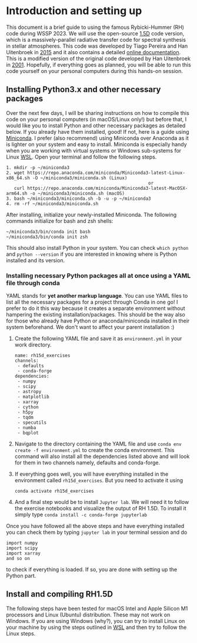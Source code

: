 # Introduction and setting up
This document is a brief guide to using the famous Rybicki-Hummer (RH) code during WSSP 2023. We will use the open-source [1.5D](https://github.com/ITA-Solar/rh) code version, which is a massively-parallel radiative transfer code for spectral synthesis in stellar atmospheres. This code was developed by Tiago Pereira and Han Uitenbroek in [2015](https://ui.adsabs.harvard.edu/abs/2015A%26A...574A...3P/abstract) and it also contains a detailed [online documentation](https://rh15d.readthedocs.io/en/latest/index.html). This is a modified version of the original code developed by Han Uitenbroek in [2001](https://ui.adsabs.harvard.edu/abs/2001ApJ...557..389U/abstract). Hopefully, if everything goes as planned, you will be able to run this code yourself on your personal computers during this hands-on session. 

## Installing Python3.x and other necessary packages
Over the next few days, I will be sharing instructions on how to compile this code on your personal computers (in macOS/Linux only!) but before that, I would like you to install Python and other necessary packages as detailed below. If you already have them installed, good! If not, here is a guide using [Miniconda](https://docs.conda.io/projects/miniconda/en/latest/). I prefer (also recommend) using Miniconda over Anaconda as it is lighter on your system and easy to install. Miniconda is especially handy when you are working with virtual systems or Windows sub-systems for Linux [WSL](https://learn.microsoft.com/en-us/windows/wsl/install). Open your terminal and follow the following steps.
```
1. mkdir -p ~/miniconda3
2. wget https://repo.anaconda.com/miniconda/Miniconda3-latest-Linux-x86_64.sh -O ~/miniconda3/miniconda.sh (Linux)
                                                      or
   curl https://repo.anaconda.com/miniconda/Miniconda3-latest-MacOSX-arm64.sh -o ~/miniconda3/miniconda.sh (macOS)
3. bash ~/miniconda3/miniconda.sh -b -u -p ~/miniconda3
4. rm -rf ~/miniconda3/miniconda.sh
```
After installing, initialize your newly-installed Miniconda. The following commands initialize for bash and zsh shells:
```
~/miniconda3/bin/conda init bash
~/miniconda3/bin/conda init zsh
```
This should also install Python in your system. You can check `which python` and `python --version` if you are interested in knowing where is Python installed and its version. 

### Installing necessary Python packages all at once using a YAML file through conda

YAML stands for **yet another markup language**. You can use YAML files to list all the necessary packages for a project through Conda in one go! I prefer to do it this way because it creates a separate environment without hampering the existing installation/packages. This should be the way also for those who already have Python or anaconda/miniconda installed in their system beforehand. We don't want to affect your parent installation :)

1. Create the following YAML file and save it as `environment.yml` in your work directory.
   
   ```
   name: rh15d_exercises
   channels:
    - defaults
    - conda-forge
   dependencies:
    - numpy
    - scipy
    - astropy
    - matplotlib
    - xarray
    - cython
    - h5py
    - tqdm
    - specutils
    - numba
    - bqplot
   ```

2. Navigate to the directory containing the YAML file and use `conda env create -f environment.yml` to create the conda environment. This command will also install all the dependencies listed above and will look for them in two channels namely, defaults and conda-forge.
3. If everything goes well, you will have everything installed in the environment called `rh15d_exercises`. But you need to activate it using
   ```
   conda activate rh15d_exercises
   ```
4. And a final step would be to install `Jupyter lab`. We will need it to follow the exercise notebooks and visualize the output of RH 1.5D. To install it simply type `conda install -c conda-forge jupyterlab`

Once you have followed all the above steps and have everything installed you can check them by typing `jupyter lab` in your terminal session and do
```
import numpy
import scipy
import xarray
and so on
```
to check if everything is loaded. If so, you are done with setting up the Python part.
## Install and compiling RH1.5D
The following steps have been tested for macOS Intel and Apple Silicon M1 processors and Linux (Ubuntu) distribution. These may not work on Windows. If you are using Windows (why?), you can try to install Linux on your machine by using the steps outlined in [WSL](https://learn.microsoft.com/en-us/windows/wsl/install) and then try to follow the Linux steps.
